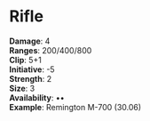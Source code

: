 # Rifle

**Damage**: 4\
**Ranges**: 200/400/800\
**Clip**: 5+1\
**Initiative**: -5\
**Strength**: 2\
**Size**: 3\
**Availability**: •• \
**Example**: Remington M-700 (30.06)